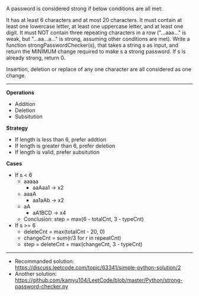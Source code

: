 A password is considered strong if below conditions are all met:

It has at least 6 characters and at most 20 characters.
It must contain at least one lowercase letter, at least one uppercase letter, and at least one digit.
It must NOT contain three repeating characters in a row ("...aaa..." is weak, but "...aa...a..." is strong, assuming other conditions are met).
Write a function strongPasswordChecker(s), that takes a string s as input, and return the MINIMUM change required to make s a strong password. If s is already strong, return 0.

Insertion, deletion or replace of any one character are all considered as one change.

***
**Operations**
* Addition
* Deletion
* Subsitution
  
**Strategy**
* If length is less than 6, prefer addtion
* If length is greater than 6, prefer deletion
* If length is valid, prefer subsitution 

**Cases**
* If s < 6
  * aaaaa
    * aaAaa1 -> x2
  * aaaA
    * aa1aAb -> x2
  * aA
    * aA1BCD -> x4
  * Conclusion: step = max(6 - totalCnt, 3 - typeCnt)
* If s >= 6
  * deleteCnt = max(totalCnt - 20, 0)
  * changeCnt = sum(r/3 for r in repeatCnt)
  * step = deleteCnt + max(changeCnt, 3 - typeCnt)
  
***  
* Recommanded solution: https://discuss.leetcode.com/topic/63341/simple-python-solution/2
* Another solution: https://github.com/kamyu104/LeetCode/blob/master/Python/strong-password-checker.py
